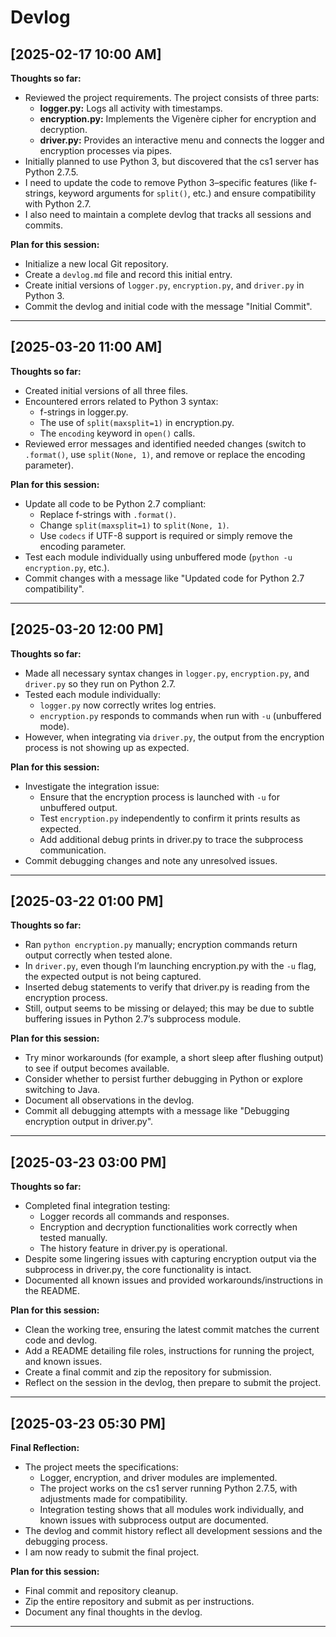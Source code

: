 # Devlog

## [2025-02-17 10:00 AM]
**Thoughts so far:**
- Reviewed the project requirements. The project consists of three parts:
  - **logger.py:** Logs all activity with timestamps.
  - **encryption.py:** Implements the Vigenère cipher for encryption and decryption.
  - **driver.py:** Provides an interactive menu and connects the logger and encryption processes via pipes.
- Initially planned to use Python 3, but discovered that the cs1 server has Python 2.7.5.
- I need to update the code to remove Python 3–specific features (like f-strings, keyword arguments for `split()`, etc.) and ensure compatibility with Python 2.7.
- I also need to maintain a complete devlog that tracks all sessions and commits.

**Plan for this session:**
- Initialize a new local Git repository.
- Create a `devlog.md` file and record this initial entry.
- Create initial versions of `logger.py`, `encryption.py`, and `driver.py` in Python 3.
- Commit the devlog and initial code with the message "Initial Commit".

---

## [2025-03-20 11:00 AM]
**Thoughts so far:**
- Created initial versions of all three files.
- Encountered errors related to Python 3 syntax:
  - f-strings in logger.py.
  - The use of `split(maxsplit=1)` in encryption.py.
  - The `encoding` keyword in `open()` calls.
- Reviewed error messages and identified needed changes (switch to `.format()`, use `split(None, 1)`, and remove or replace the encoding parameter).

**Plan for this session:**
- Update all code to be Python 2.7 compliant:
  - Replace f-strings with `.format()`.
  - Change `split(maxsplit=1)` to `split(None, 1)`.
  - Use `codecs` if UTF-8 support is required or simply remove the encoding parameter.
- Test each module individually using unbuffered mode (`python -u encryption.py`, etc.).
- Commit changes with a message like "Updated code for Python 2.7 compatibility".

---

## [2025-03-20 12:00 PM]
**Thoughts so far:**
- Made all necessary syntax changes in `logger.py`, `encryption.py`, and `driver.py` so they run on Python 2.7.
- Tested each module individually:
  - `logger.py` now correctly writes log entries.
  - `encryption.py` responds to commands when run with `-u` (unbuffered mode).
- However, when integrating via `driver.py`, the output from the encryption process is not showing up as expected.

**Plan for this session:**
- Investigate the integration issue:
  - Ensure that the encryption process is launched with `-u` for unbuffered output.
  - Test `encryption.py` independently to confirm it prints results as expected.
  - Add additional debug prints in driver.py to trace the subprocess communication.
- Commit debugging changes and note any unresolved issues.

---

## [2025-03-22 01:00 PM]
**Thoughts so far:**
- Ran `python encryption.py` manually; encryption commands return output correctly when tested alone.
- In `driver.py`, even though I’m launching encryption.py with the `-u` flag, the expected output is not being captured.
- Inserted debug statements to verify that driver.py is reading from the encryption process.
- Still, output seems to be missing or delayed; this may be due to subtle buffering issues in Python 2.7’s subprocess module.

**Plan for this session:**
- Try minor workarounds (for example, a short sleep after flushing output) to see if output becomes available.
- Consider whether to persist further debugging in Python or explore switching to Java.
- Document all observations in the devlog.
- Commit all debugging attempts with a message like "Debugging encryption output in driver.py".

---

## [2025-03-23 03:00 PM]
**Thoughts so far:**
- Completed final integration testing:
  - Logger records all commands and responses.
  - Encryption and decryption functionalities work correctly when tested manually.
  - The history feature in driver.py is operational.
- Despite some lingering issues with capturing encryption output via the subprocess in driver.py, the core functionality is intact.
- Documented all known issues and provided workarounds/instructions in the README.

**Plan for this session:**
- Clean the working tree, ensuring the latest commit matches the current code and devlog.
- Add a README detailing file roles, instructions for running the project, and known issues.
- Create a final commit and zip the repository for submission.
- Reflect on the session in the devlog, then prepare to submit the project.

---

## [2025-03-23 05:30 PM]
**Final Reflection:**
- The project meets the specifications:
  - Logger, encryption, and driver modules are implemented.
  - The project works on the cs1 server running Python 2.7.5, with adjustments made for compatibility.
  - Integration testing shows that all modules work individually, and known issues with subprocess output are documented.
- The devlog and commit history reflect all development sessions and the debugging process.
- I am now ready to submit the final project.

**Plan for this session:**
- Final commit and repository cleanup.
- Zip the entire repository and submit as per instructions.
- Document any final thoughts in the devlog.

---
